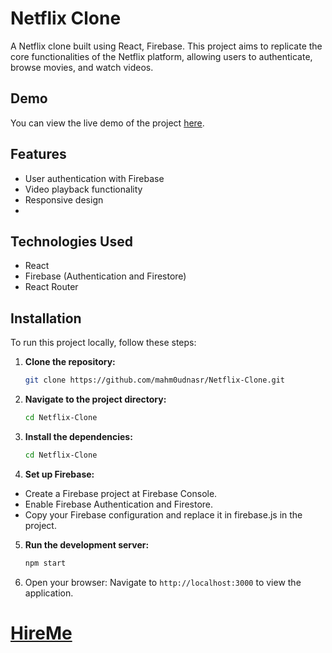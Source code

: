 # Netflix Clone

A Netflix clone built using React, Firebase. This project aims to replicate the core functionalities of the Netflix platform, allowing users to authenticate, browse movies, and watch videos.

## Demo

You can view the live demo of the project [here](https://hitflix-movie.vercel.app/).

## Features

- User authentication with Firebase
- Video playback functionality
- Responsive design
- 
## Technologies Used

- React
- Firebase (Authentication and Firestore)
- React Router

## Installation

To run this project locally, follow these steps:

1. **Clone the repository:**
   ```bash
   git clone https://github.com/mahm0udnasr/Netflix-Clone.git


2. **Navigate to the project directory:**
   ```bash
   cd Netflix-Clone


3. **Install the dependencies:**
   ```bash
   cd Netflix-Clone

4. **Set up Firebase:**
  - Create a Firebase project at Firebase Console.
  - Enable Firebase Authentication and Firestore.
  - Copy your Firebase configuration and replace it in firebase.js in the project.

5. **Run the development server:**
   ```bash
   npm start
6. Open your browser: Navigate to `http://localhost:3000` to view the application.

# [HireMe](https://t.me/mahm0udnasr)
